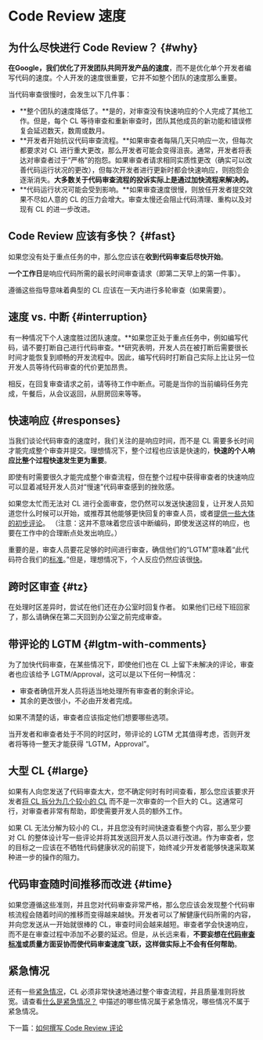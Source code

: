 # Code Review 速度

## 为什么尽快进行 Code Review？ {#why}

**在Google，我们优化了开发团队共同开发产品的速度**，而不是优化单个开发者编写代码的速度。个人开发的速度很重要，它并不如整个团队的速度那么重要。

当代码审查很慢时，会发生以下几件事：

* **整个团队的速度降低了。**是的，对审查没有快速响应的个人完成了其他工作。但是，每个 CL 等待审查和重新审查时，团队其他成员的新功能和错误修复会延迟数天，数周或数月。
* **开发者开始抗议代码审查流程。**如果审查者每隔几天只响应一次，但每次都要求对 CL 进行重大更改，那么开发者可能会变得沮丧。通常，开发者将表达对审查者过于“严格”的抱怨。如果审查者请求相同实质性更改（确实可以改善代码运行状况的更改），但每次开发者进行更新时都会快速响应，则抱怨会逐渐消失。**大多数关于代码审查流程的投诉实际上是通过加快流程来解决的。**
* **代码运行状况可能会受到影响。**如果审查速度很慢，则放任开发者提交效果不尽如人意的 CL 的压力会增大。审查太慢还会阻止代码清理、重构以及对现有 CL 的进一步改进。

## Code Review 应该有多快？ {#fast}

如果您没有处于重点任务的中，那么您应该在**收到代码审查后尽快开始**。

**一个工作日**是响应代码所需的最长时间审查请求（即第二天早上的第一件事）。

遵循这些指导意味着典型的 CL 应该在一天内进行多轮审查（如果需要）。

## 速度 vs. 中断 {#interruption}

有一种情况下个人速度胜过团队速度。**如果您正处于重点任务中，例如编写代码，请不要打断自己进行代码审查。**研究表明，开发人员在被打断后需要很长时间才能恢复到顺畅的开发流程中。因此，编写代码时打断自己实际上比让另一位开发人员等待代码审查的代价更加昂贵。

相反，在回复审查请求之前，请等待工作中断点。可能是当你的当前编码任务完成，午餐后，从会议返回，从厨房回来等等。

## 快速响应 {#responses}

当我们谈论代码审查的速度时，我们关注的是响应时间，而不是 CL 需要多长时间才能完成整个审查并提交。理想情况下，整个过程也应该是快速的，**快速的个人响应比整个过程快速发生更为重要**。

即使有时需要很久才能完成整个审查流程，但在整个过程中获得审查者的快速响应可以显着减轻开发人员对“慢速”代码审查感到的挫败感。

如果您太忙而无法对 CL 进行全面审查，您仍然可以发送快速回复，让开发人员知道您什么时候可以开始，或推荐其他能够更快回复的审查人员，或者[提供一些大体的初步评论](navigate.md)。 （注意：这并不意味着您应该中断编码，即使发送这样的响应，也要在工作中的合理断点处发出响应。）

重要的是，审查人员要花足够的时间进行审查，确信他们的“LGTM”意味着“此代码符合我们的[标准](standard.md)。”但是，理想情况下，个人反应仍然应该很[快](#fast)。

## 跨时区审查 {#tz}

在处理时区差异时，尝试在他们还在办公室时回复作者。 如果他们已经下班回家了，那么请确保在第二天回到办公室之前完成审查。

## 带评论的 LGTM {#lgtm-with-comments}

为了加快代码审查，在某些情况下，即使他们也在 CL 上留下未解决的评论，审查者也应该给予 LGTM/Approval，这可以是以下任何一种情况：

 - 审查者确信开发人员将适当地处理所有审查者的剩余评论。
 - 其余的更改很小，不必由开发者完成。

如果不清楚的话，审查者应该指定他们想要哪些选项。

当开发者和审查者处于不同的时区时，带评论的 LGTM 尤其值得考虑，否则开发者将等待一整天才能获得 “LGTM，Approval”。

## 大型 CL {#large}

如果有人向您发送了代码审查太大，您不确定何时有时间查看，那么您应该要求开发者[将 CL 拆分为几个较小的 CL](../developer/small-cls.md)  而不是一次审查的一个巨大的 CL。这通常可行，对审查者非常有帮助，即使需要开发人员的额外工作。

如果 CL 无法分解为较小的 CL，并且您没有时间快速查看整个内容，那么至少要对 CL 的整体设计写一些评论并将其发送回开发人员以进行改进。作为审查者，您的目标之一应该在不牺牲代码健康状况的前提下，始终减少开发者能够快速采取某种进一步的操作的阻力。

## 代码审查随时间推移而改进 {#time}

如果您遵循这些准则，并且您对代码审查非常严格，那么您应该会发现整个代码审核流程会随着时间的推移而变得越来越快。开发者可以了解健康代码所需的内容，并向您发送从一开始就很棒的 CL，审查时间会越来越短。审查者学会快速响应，而不是在审查过程中添加不必要的延迟。但是，从长远来看，**不要妄想在[代码审查标准](standard.md)或质量方面妥协而使代码审查速度飞跃，这样做实际上不会有任何帮助**。

## 紧急情况

还有一些[紧急情况](../emergencies.md)，CL 必须非常快速地通过整个审查流程，并且质量准则将放宽。请查看[什么是紧急情况？]((../emergencies.md#what)) 中描述的哪些情况属于紧急情况，哪些情况不属于紧急情况。

下一篇：[如何撰写 Code Review 评论](comments.md)

